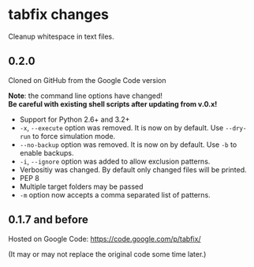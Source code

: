tabfix changes
==============


Cleanup whitespace in text files.

## 0.2.0
Cloned on GitHub from the Google Code version 

**Note**: the command line options have changed!  
**Be careful with existing shell scripts after updating from v.0.x!** 

  - Support for Python 2.6+ and 3.2+
  - `-x`, `--execute` option was removed. It is now on by default.
    Use `--dry-run` to force simulation mode.
  - `--no-backup` option was removed. It is now on by default.
    Use `-b` to enable backups.
  - `-i`, `--ignore` option was added to allow exclusion patterns.
  - Verbositiy was changed. By default only changed files will be printed.
  - PEP 8
  - Multiple target folders may be passed
  - `-m` option now accepts a comma separated list of patterns.

## 0.1.7 and before
Hosted on Google Code: https://code.google.com/p/tabfix/

(It may or may not replace the original code some time later.)